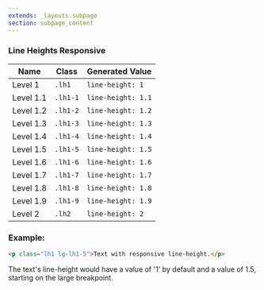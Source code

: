```yaml
---
extends: _layouts.subpage
section: subpage_content
---
```

<h3 class="tcg50 ft7 md-ft10 fw3 mb2 md-mb3 flex aic acc">Line Heights <a class="badge br3 bg1 tcw ft1 md-ft3 uppercase ls1 fw6 ml1" title="These helpers accept responsive prefixes">Responsive</a></h3>

<table class="w100 mb6 ft4 tcg60 lh2">
    <thead>
        <tr class="brdr1--bottom bcg10">
            <th class="pv1">Name</th>
            <th class="pv1">Class</th>
            <th class="pv1">Generated Value</th>
        </tr>
    </thead>
    <tbody>
        <tr class="brdr1--bottom bcg10">
            <td class="pv1">Level 1</td>
            <td class="pv1"><code>.lh1</code></td>
            <td class="pv1"><code>line-height: 1</code></td>
        </tr>
        <tr class="brdr1--bottom bcg10">
            <td class="pv1">Level 1.1</td>
            <td class="pv1"><code>.lh1-1</code></td>
            <td class="pv1"><code>line-height: 1.1</code></td>
        </tr>
        <tr class="brdr1--bottom bcg10">
            <td class="pv1">Level 1.2</td>
            <td class="pv1"><code>.lh1-2</code></td>
            <td class="pv1"><code>line-height: 1.2</code></td>
        </tr>
        <tr class="brdr1--bottom bcg10">
            <td class="pv1">Level 1.3</td>
            <td class="pv1"><code>.lh1-3</code></td>
            <td class="pv1"><code>line-height: 1.3</code></td>
        </tr>
        <tr class="brdr1--bottom bcg10">
            <td class="pv1">Level 1.4</td>
            <td class="pv1"><code>.lh1-4</code></td>
            <td class="pv1"><code>line-height: 1.4</code></td>
        </tr>
        <tr class="brdr1--bottom bcg10">
            <td class="pv1">Level 1.5</td>
            <td class="pv1"><code>.lh1-5</code></td>
            <td class="pv1"><code>line-height: 1.5</code></td>
        </tr>
        <tr class="brdr1--bottom bcg10">
            <td class="pv1">Level 1.6</td>
            <td class="pv1"><code>.lh1-6</code></td>
            <td class="pv1"><code>line-height: 1.6</code></td>
        </tr>
        <tr class="brdr1--bottom bcg10">
            <td class="pv1">Level 1.7</td>
            <td class="pv1"><code>.lh1-7</code></td>
            <td class="pv1"><code>line-height: 1.7</code></td>
        </tr>
        <tr class="brdr1--bottom bcg10">
            <td class="pv1">Level 1.8</td>
            <td class="pv1"><code>.lh1-8</code></td>
            <td class="pv1"><code>line-height: 1.8</code></td>
        </tr>
        <tr class="brdr1--bottom bcg10">
            <td class="pv1">Level 1.9</td>
            <td class="pv1"><code>.lh1-9</code></td>
            <td class="pv1"><code>line-height: 1.9</code></td>
        </tr>
        <tr class="brdr1--bottom bcg10">
            <td class="pv1">Level 2</td>
            <td class="pv1"><code>.lh2</code></td>
            <td class="pv1"><code>line-height: 2</code></td>
        </tr>
    </tbody>
</table>

<h3 class="tcg50 ft6 fw3 mb2 md-mb3 flex aic acc">Example:</h3>

```html
<p class="lh1 lg-lh1-5">Text with responsive line-height.</p>
```

<p class="tcg50 ft5 fw3 mb4 lh2">The text's line-height would have a value of '1' by default and a value of 1.5, starting on the large breakpoint.</p>
